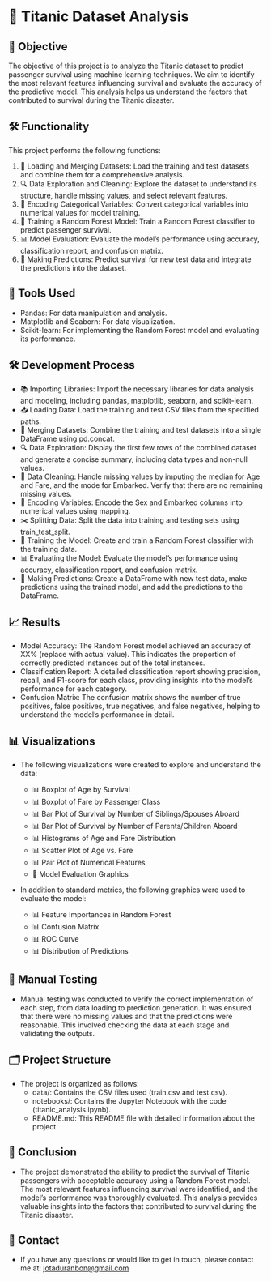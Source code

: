 # 🚢 Titanic Dataset Analysis

## 🎯 Objective

The objective of this project is to analyze the Titanic dataset to predict passenger survival using machine learning techniques. We aim to identify the most relevant features influencing survival and evaluate the accuracy of the predictive model. This analysis helps us understand the factors that contributed to survival during the Titanic disaster.

## 🛠️ Functionality

This project performs the following functions:
1. 📂 Loading and Merging Datasets: Load the training and test datasets and combine them for a comprehensive analysis.
2. 🔍 Data Exploration and Cleaning: Explore the dataset to understand its structure, handle missing values, and select relevant features.
3. 🔢 Encoding Categorical Variables: Convert categorical variables into numerical values for model training.
4. 🧠 Training a Random Forest Model: Train a Random Forest classifier to predict passenger survival.
5. 📊 Model Evaluation: Evaluate the model’s performance using accuracy, classification report, and confusion matrix.
6. 🔮 Making Predictions: Predict survival for new test data and integrate the predictions into the dataset.
   
## 🧰 Tools Used
- Pandas: For data manipulation and analysis.
- Matplotlib and Seaborn: For data visualization.
- Scikit-learn: For implementing the Random Forest model and evaluating its performance.

## 🛠️ Development Process
- 📚 Importing Libraries: Import the necessary libraries for data analysis and modeling, including pandas, matplotlib, seaborn, and scikit-learn.
- 📥 Loading Data: Load the training and test CSV files from the specified paths.
- 🔗 Merging Datasets: Combine the training and test datasets into a single DataFrame using pd.concat.
- 🔍 Data Exploration: Display the first few rows of the combined dataset and generate a concise summary, including data types and non-null values.
- 🧹 Data Cleaning: Handle missing values by imputing the median for Age and Fare, and the mode for Embarked. Verify that there are no remaining missing values.
- 🔢 Encoding Variables: Encode the Sex and Embarked columns into numerical values using mapping.
- ✂️ Splitting Data: Split the data into training and testing sets using train_test_split.
- 🧠 Training the Model: Create and train a Random Forest classifier with the training data.
- 📊 Evaluating the Model: Evaluate the model’s performance using accuracy, classification report, and confusion matrix.
- 🔮 Making Predictions: Create a DataFrame with new test data, make predictions using the trained model, and add the predictions to the DataFrame.

## 📈 Results
- Model Accuracy: The Random Forest model achieved an accuracy of XX% (replace with actual value). This indicates the proportion of correctly predicted instances out of the total instances.
- Classification Report: A detailed classification report showing precision, recall, and F1-score for each class, providing insights into the model’s performance for each category.
- Confusion Matrix: The confusion matrix shows the number of true positives, false positives, true negatives, and false negatives, helping to understand the model’s performance in detail.

## 📊 Visualizations
- The following visualizations were created to explore and understand the data:
   - 📊 Boxplot of Age by Survival
   - 📊 Boxplot of Fare by Passenger Class
   - 📊 Bar Plot of Survival by Number of Siblings/Spouses Aboard
   - 📊 Bar Plot of Survival by Number of Parents/Children Aboard
   - 📊 Histograms of Age and Fare Distribution
   - 📊 Scatter Plot of Age vs. Fare
   - 📊 Pair Plot of Numerical Features
   - 🧪 Model Evaluation Graphics

- In addition to standard metrics, the following graphics were used to evaluate the model:
   - 📊 Feature Importances in Random Forest
   - 📊 Confusion Matrix
   - 📊 ROC Curve
   - 📊 Distribution of Predictions

## 🧪 Manual Testing
- Manual testing was conducted to verify the correct implementation of each step, from data loading to prediction generation. It was ensured that there were no missing values and that the predictions were reasonable. This involved checking the data at each stage and validating the outputs.

## 🗂️ Project Structure
- The project is organized as follows:
   - data/: Contains the CSV files used (train.csv and test.csv).
   - notebooks/: Contains the Jupyter Notebook with the code (titanic_analysis.ipynb).
   - README.md: This README file with detailed information about the project.

## 🏁 Conclusion
- The project demonstrated the ability to predict the survival of Titanic passengers with acceptable accuracy using a Random Forest model. The most relevant features influencing survival were identified, and the model’s performance was thoroughly evaluated. This analysis provides valuable insights into the factors that contributed to survival during the Titanic disaster.

## 📧 Contact
- If you have any questions or would like to get in touch, please contact me at: jotaduranbon@gmail.com
